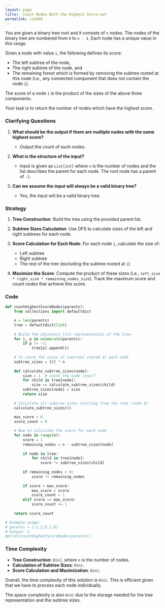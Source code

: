 ```yaml
---
layout: page
title:  Count Nodes With the Highest Score-out
permalink: /s2049
---
```


You are given a binary tree root and it consists of `n` nodes. The nodes of the binary tree are numbered from `0` to `n - 1`. Each node has a unique value in this range.

Given a node with value `i`, the following defines its score:

- The left subtree of the node,
- The right subtree of the node, and
- The remaining forest which is formed by removing the subtree rooted at this node (i.e., any connected component that does not contain the node `i`).

The score of a node `i` is the product of the sizes of the above three components.

Your task is to return the number of nodes which have the highest score.

### Clarifying Questions

1. **What should be the output if there are multiple nodes with the same highest score?**
   - Output the count of such nodes.

2. **What is the structure of the input?**
   - Input is given as `List[int]` where `n` is the number of nodes and the list describes the parent for each node. The root node has a parent of `-1`.

3. **Can we assume the input will always be a valid binary tree?**
   - Yes, the input will be a valid binary tree.

### Strategy

1. **Tree Construction**: Build the tree using the provided parent list.
  
2. **Subtree Sizes Calculation**: Use DFS to calculate sizes of the left and right subtrees for each node.

3. **Score Calculation for Each Node**: For each node `i`, calculate the size of:
   - Left subtree
   - Right subtree
   - The rest of the tree (excluding the subtree rooted at `i`)

4. **Maximize the Score**: Compute the product of these sizes (i.e., `left_size * right_size * remaining_nodes_size`). Track the maximum score and count nodes that achieve this score.

### Code

```python
def countHighestScoreNodes(parents):
    from collections import defaultdict

    n = len(parents)
    tree = defaultdict(list)
    
    # Build the adjacency list representation of the tree
    for i, p in enumerate(parents):
        if p != -1:
            tree[p].append(i)
    
    # To store the sizes of subtrees rooted at each node
    subtree_sizes = [0] * n
    
    def calculate_subtree_sizes(node):
        size = 1  # count the node itself
        for child in tree[node]:
            size += calculate_subtree_sizes(child)
        subtree_sizes[node] = size
        return size
    
    # Calculate all subtree sizes starting from the root (node 0)
    calculate_subtree_sizes(0)
    
    max_score = 0
    score_count = 0

    # Now to calculate the score for each node
    for node in range(n):
        score = 1
        remaining_nodes = n - subtree_sizes[node]
        
        if node in tree:
            for child in tree[node]:
                score *= subtree_sizes[child]
        
        if remaining_nodes > 0:
            score *= remaining_nodes
        
        if score > max_score:
            max_score = score
            score_count = 1
        elif score == max_score:
            score_count += 1
    
    return score_count

# Example usage:
# parents = [-1,2,0,2,0]
# Output: 3
#print(countHighestScoreNodes(parents)) 
```

### Time Complexity

- **Tree Construction**: `O(n)`, where `n` is the number of nodes.
- **Calculation of Subtree Sizes**: `O(n)`.
- **Score Calculation and Maximization**: `O(n)`.

Overall, the time complexity of this solution is `O(n)`. This is efficient given that we have to process each node individually.

The space complexity is also `O(n)` due to the storage needed for the tree representation and the subtree sizes.